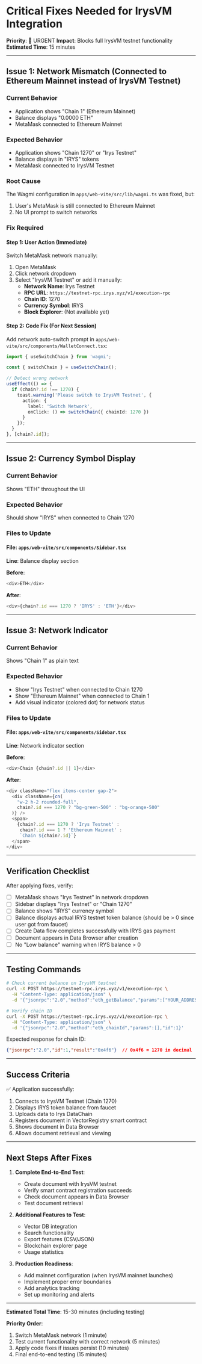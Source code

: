 # Critical Fixes Needed for IrysVM Integration

**Priority**: 🔴 URGENT
**Impact**: Blocks full IrysVM testnet functionality
**Estimated Time**: 15 minutes

---

## Issue 1: Network Mismatch (Connected to Ethereum Mainnet instead of IrysVM Testnet)

### Current Behavior
- Application shows "Chain 1" (Ethereum Mainnet)
- Balance displays "0.0000 ETH"
- MetaMask connected to Ethereum Mainnet

### Expected Behavior
- Application shows "Chain 1270" or "Irys Testnet"
- Balance displays in "IRYS" tokens
- MetaMask connected to IrysVM Testnet

### Root Cause
The Wagmi configuration in `apps/web-vite/src/lib/wagmi.ts` was fixed, but:
1. User's MetaMask is still connected to Ethereum Mainnet
2. No UI prompt to switch networks

### Fix Required

#### Step 1: User Action (Immediate)
Switch MetaMask network manually:
1. Open MetaMask
2. Click network dropdown
3. Select "IrysVM Testnet" or add it manually:
   - **Network Name**: Irys Testnet
   - **RPC URL**: `https://testnet-rpc.irys.xyz/v1/execution-rpc`
   - **Chain ID**: 1270
   - **Currency Symbol**: IRYS
   - **Block Explorer**: (Not available yet)

#### Step 2: Code Fix (For Next Session)
Add network auto-switch prompt in `apps/web-vite/src/components/WalletConnect.tsx`:

```typescript
import { useSwitchChain } from 'wagmi';

const { switchChain } = useSwitchChain();

// Detect wrong network
useEffect(() => {
  if (chain?.id !== 1270) {
    toast.warning('Please switch to IrysVM Testnet', {
      action: {
        label: 'Switch Network',
        onClick: () => switchChain({ chainId: 1270 })
      }
    });
  }
}, [chain?.id]);
```

---

## Issue 2: Currency Symbol Display

### Current Behavior
Shows "ETH" throughout the UI

### Expected Behavior
Should show "IRYS" when connected to Chain 1270

### Files to Update

#### File: `apps/web-vite/src/components/Sidebar.tsx`
**Line**: Balance display section

**Before**:
```typescript
<div>ETH</div>
```

**After**:
```typescript
<div>{chain?.id === 1270 ? 'IRYS' : 'ETH'}</div>
```

---

## Issue 3: Network Indicator

### Current Behavior
Shows "Chain 1" as plain text

### Expected Behavior
- Show "Irys Testnet" when connected to Chain 1270
- Show "Ethereum Mainnet" when connected to Chain 1
- Add visual indicator (colored dot) for network status

### Files to Update

#### File: `apps/web-vite/src/components/Sidebar.tsx`
**Line**: Network indicator section

**Before**:
```typescript
<div>Chain {chain?.id || 1}</div>
```

**After**:
```typescript
<div className="flex items-center gap-2">
  <div className={cn(
    "w-2 h-2 rounded-full",
    chain?.id === 1270 ? "bg-green-500" : "bg-orange-500"
  )} />
  <span>
    {chain?.id === 1270 ? 'Irys Testnet' :
     chain?.id === 1 ? 'Ethereum Mainnet' :
     `Chain ${chain?.id}`}
  </span>
</div>
```

---

## Verification Checklist

After applying fixes, verify:

- [ ] MetaMask shows "Irys Testnet" in network dropdown
- [ ] Sidebar displays "Irys Testnet" or "Chain 1270"
- [ ] Balance shows "IRYS" currency symbol
- [ ] Balance displays actual IRYS testnet token balance (should be > 0 since user got from faucet)
- [ ] Create Data flow completes successfully with IRYS gas payment
- [ ] Document appears in Data Browser after creation
- [ ] No "Low balance" warning when IRYS balance > 0

---

## Testing Commands

```bash
# Check current balance on IrysVM testnet
curl -X POST https://testnet-rpc.irys.xyz/v1/execution-rpc \
  -H "Content-Type: application/json" \
  -d '{"jsonrpc":"2.0","method":"eth_getBalance","params":["YOUR_ADDRESS","latest"],"id":1}'

# Verify chain ID
curl -X POST https://testnet-rpc.irys.xyz/v1/execution-rpc \
  -H "Content-Type: application/json" \
  -d '{"jsonrpc":"2.0","method":"eth_chainId","params":[],"id":1}'
```

Expected response for chain ID:
```json
{"jsonrpc":"2.0","id":1,"result":"0x4f6"}  // 0x4f6 = 1270 in decimal
```

---

## Success Criteria

✅ Application successfully:
1. Connects to IrysVM Testnet (Chain 1270)
2. Displays IRYS token balance from faucet
3. Uploads data to Irys DataChain
4. Registers document in VectorRegistry smart contract
5. Shows document in Data Browser
6. Allows document retrieval and viewing

---

## Next Steps After Fixes

1. **Complete End-to-End Test**:
   - Create document with IrysVM testnet
   - Verify smart contract registration succeeds
   - Check document appears in Data Browser
   - Test document retrieval

2. **Additional Features to Test**:
   - Vector DB integration
   - Search functionality
   - Export features (CSV/JSON)
   - Blockchain explorer page
   - Usage statistics

3. **Production Readiness**:
   - Add mainnet configuration (when IrysVM mainnet launches)
   - Implement proper error boundaries
   - Add analytics tracking
   - Set up monitoring and alerts

---

**Estimated Total Time**: 15-30 minutes (including testing)

**Priority Order**:
1. Switch MetaMask network (1 minute)
2. Test current functionality with correct network (5 minutes)
3. Apply code fixes if issues persist (10 minutes)
4. Final end-to-end testing (15 minutes)
